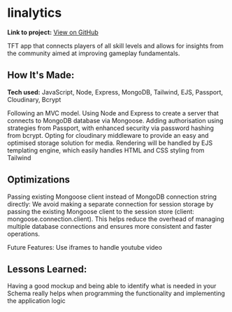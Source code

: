 # linalytics

**Link to project:**
<a href="https://github.com/yourusername/yourproject" target="_blank" rel="noopener noreferrer">
    View on GitHub
</a>

TFT app that connects players of all skill levels and allows for insights from the community aimed at improving gameplay fundamentals.

## How It's Made:

**Tech used:** JavaScript, Node, Express, MongoDB, Tailwind, EJS, Passport, Cloudinary, Bcrypt

Following an MVC model.
Using Node and Express to create a server that connects to MongoDB database via Mongoose. 
Adding authorisation using strategies from Passport, with enhanced security via password hashing from bcrypt. 
Opting for cloudinary middleware to provide an easy and optimised storage solution for media.
Rendering will be handled by EJS templating engine, which easily handles HTML and CSS styling from Tailwind

## Optimizations

Passing existing Mongoose client instead of MongoDB connection string directly:
We avoid making a separate connection for session storage by passing the existing Mongoose client to the session store (client: mongoose.connection.client).
This helps reduce the overhead of managing multiple database connections and ensures more consistent and faster operations.

Future Features: 
Use iframes to handle youtube video 

## Lessons Learned:

Having a good mockup and being able to identify what is needed in your Schema really helps when programming the functionality and implementing the application logic



